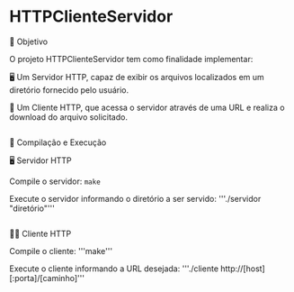 # HTTPClienteServidor

🧩 Objetivo

O projeto HTTPClienteServidor tem como finalidade implementar:

🖥️ Um Servidor HTTP, capaz de exibir os arquivos localizados em um diretório fornecido pelo usuário.

📡 Um Cliente HTTP, que acessa o servidor através de uma URL e realiza o download do arquivo solicitado.

<pre></pre>

🚀 Compilação e Execução

🖥️ Servidor HTTP

Compile o servidor: ```make```

Execute o servidor informando o diretório a ser servido: 
'''./servidor "diretório"'''

<pre></pre>

👩‍💻 Cliente HTTP

Compile o cliente: 
'''make'''


Execute o cliente informando a URL desejada: 
'''./cliente http://[host][:porta]/[caminho]'''
